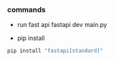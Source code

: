 
### commands

* run fast api
fastapi dev main.py

* pip install 
```.sh
pip install "fastapi[standard]"
```